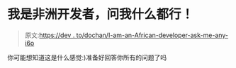 # 我是非洲开发者，问我什么都行！

> 原文:[https://dev . to/dochan/I-am-an-African-developer-ask-me-any-i6o](https://dev.to/dochan/i-am-an-african-developer-ask-me-anything-i6o)

你可能想知道这是什么感觉:)准备好回答你所有的问题了吗
